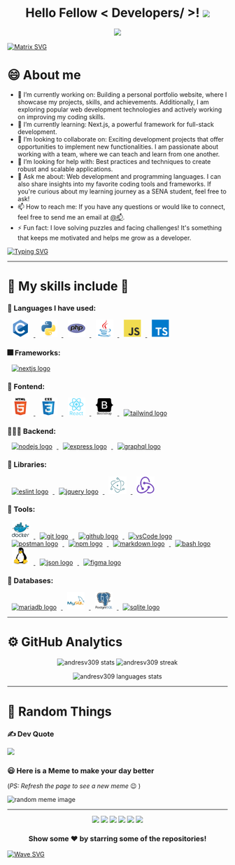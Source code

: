 <p>
  <h1 align="center"><b>Hello Fellow < Developers/ >! <img src="https://media.giphy.com/media/hvRJCLFzcasrR4ia7z/giphy.gif" width="36px"></b></h1> 
</p>


<p align="center">
  <a href="https://github.com/Andresv309">
    <img src="https://readme-typing-svg.herokuapp.com?&font=IBM+Plex+Sans&color=abcdef&size=20&center=true&lines=Welcome+to+my+GitHub+Profile!;I'm+a+Programmer;I'm+a+Computer+Enthusiast" />
  </a>
</p>


[![Matrix SVG](https://raw.githubusercontent.com/rodrigograca31/rodrigograca31/master/matrix.svg)](https://github.com/Andresv309) 

# 😄 About me

- 🔭 I’m currently working on: Building a personal portfolio website, where I showcase my projects, skills, and achievements. Additionally, I am exploring popular web development technologies and actively working on improving my coding skills.
- 🌱 I’m currently learning: Next.js, a powerful framework for full-stack development.
- 👯 I’m looking to collaborate on: Exciting development projects that offer opportunities to implement new functionalities. I am passionate about working with a team, where we can teach and learn from one another.
- 🤔 I’m looking for help with: Best practices and techniques to create robust and scalable applications.
- 💬 Ask me about: Web development and programming languages. I can also share insights into my favorite coding tools and frameworks. If you're curious about my learning journey as a SENA student, feel free to ask!
- 📫 How to reach me: If you have any questions or would like to connect, feel free to send me an email at [@📫](andresv309@gmail.com).
- ⚡ Fun fact: I love solving puzzles and facing challenges! It's something that keeps me motivated and helps me grow as a developer.

[![Typing SVG](https://readme-typing-svg.demolab.com?font=Lobster+Two&size=24&duration=4200&color=22C55E&multiline=true&width=700&lines=%22Coding+is+not+just+my+profession%2C+it's+my+superpower.%22)](https://git.io/typing-svg)

---

# :pushpin: My skills include :telescope:

### :rocket: Languages I have used:
<tr>
  <td>
    <a href="https://en.wikipedia.org/wiki/C_(programming_language)" target="_blank" rel="noreferrer">
      <img src="https://raw.githubusercontent.com/devicons/devicon/master/icons/c/c-original.svg" alt="c logo" width="40" height="40" hspace="10" />
    </a>
  </td>
  <td>
    <a href="https://www.python.org" target="_blank" rel="noreferrer">
      <img src="https://raw.githubusercontent.com/devicons/devicon/master/icons/python/python-original.svg" alt="python logo" width="40" height="40" hspace="10" />
    </a>
  </td>
  <td>
    <a href="https://www.php.net" target="_blank" rel="noreferrer">
      <img src="https://raw.githubusercontent.com/devicons/devicon/master/icons/php/php-original.svg" alt="php logo" width="40" height="40" hspace="10" />
    </a>
  </td>
  <td>
    <a href="https://www.java.com" target="_blank" rel="noreferrer">
      <img src="https://raw.githubusercontent.com/devicons/devicon/master/icons/java/java-original.svg" alt="java logo" width="40" height="40" hspace="10" />
    </a>
  </td>
  <td>
    <a href="https://developer.mozilla.org/en-US/docs/Web/JavaScript" target="_blank" rel="noreferrer">
      <img src="https://raw.githubusercontent.com/devicons/devicon/master/icons/javascript/javascript-original.svg" alt="javascript logo" width="40" height="40" hspace="10" />
    </a>
  </td>
  <td>
    <a href="https://www.typescriptlang.org/" target="_blank" rel="noreferrer">
      <img src="https://raw.githubusercontent.com/devicons/devicon/master/icons/typescript/typescript-original.svg" alt="typescript logo" width="40" height="40" hspace="10" />
    </a>
  </td>
</tr>

### 🎆 Frameworks:

<tr>
  <td>
    <a href="https://nextjs.org/" target="_blank" rel="noreferrer">
      <img src="https://d2nir1j4sou8ez.cloudfront.net/wp-content/uploads/2021/12/nextjs-boilerplate-logo.png" alt="nextjs logo" width="40" height="40" hspace="10" />
    </a>
  </td>
</tr>

### 👀 Fontend:

<tr>
  <td>
    <a href="https://developer.mozilla.org/es/docs/Web/HTML" target="_blank" rel="noreferrer">
      <img src="https://raw.githubusercontent.com/devicons/devicon/master/icons/html5/html5-original-wordmark.svg" alt="html5 logo" width="40" height="40" hspace="10" />
    </a>
  </td>
  <td>
    <a href="https://developer.mozilla.org/es/docs/Web/CSS" target="_blank" rel="noreferrer">
      <img src="https://raw.githubusercontent.com/devicons/devicon/master/icons/css3/css3-original-wordmark.svg" alt="css3 logo" width="40" height="40" hspace="10" />
    </a>
  </td>
  <td>
    <a href="https://reactjs.org/" target="_blank" rel="noreferrer">
      <img src="https://raw.githubusercontent.com/devicons/devicon/master/icons/react/react-original-wordmark.svg" alt="react logo" width="40" height="40" hspace="10" />
    </a>
  </td>
  <td>
    <a href="https://getbootstrap.com" target="_blank" rel="noreferrer">
      <img src="https://raw.githubusercontent.com/devicons/devicon/master/icons/bootstrap/bootstrap-plain-wordmark.svg" alt="bootstrap logo" width="40" height="40" hspace="10" />
    </a>
  </td>
  <td>
    <a href="https://tailwindcss.com/" target="_blank" rel="noreferrer">
      <img src="https://profilinator.rishav.dev/skills-assets/tailwindcss.svg" alt="tailwind logo" width="40" height="40" hspace="10" />
    </a>
  </td>
</tr>

### 👨🏻‍💻 Backend:

<tr>
  <td>
    <a href="https://nodejs.org" target="_blank" rel="noreferrer">
      <img src="https://seeklogo.com/images/N/nodejs-logo-FBE122E377-seeklogo.com.png" alt="nodejs logo" width="36" height="40" hspace="10" />
    </a>
  </td>
    <td>
    <a href="https://expressjs.com" target="_blank" rel="noreferrer">
      <img src="https://i.cloudup.com/zfY6lL7eFa-3000x3000.png" alt="express logo" width="120" height="40" hspace="10" />
    </a>
  </td>
  <td>
    <a href="https://graphql.org" target="_blank" rel="noreferrer">
      <img src="https://www.vectorlogo.zone/logos/graphql/graphql-icon.svg" alt="graphql logo" width="40" height="40" hspace="10" />
    </a>
  </td>
</tr>

### 📖 Libraries:

<tr>
  <td>
    <a href="https://eslint.org/" target="_blank" rel="noreferrer">
      <img src="https://cdn.jsdelivr.net/gh/devicons/devicon/icons/eslint/eslint-original.svg" alt="eslint logo" width="40" height="40" hspace="10" />
    </a>
  </td>
  <td>
    <a href="https://jquery.com/" target="_blank" rel="noreferrer">
      <img src="https://cdn.jsdelivr.net/gh/devicons/devicon/icons/jquery/jquery-original.svg" alt="jquery logo" width="40" height="40" hspace="10" />
    </a>
  </td>
  <td>
    <a href="https://www.electronjs.org" target="_blank" rel="noreferrer">
      <img src="https://raw.githubusercontent.com/devicons/devicon/master/icons/electron/electron-original.svg" alt="electron logo" width="40" height="40" hspace="10" />
    </a>
  </td>
  <td>
    <a href="https://redux.js.org" target="_blank" rel="noreferrer">
      <img src="https://raw.githubusercontent.com/devicons/devicon/master/icons/redux/redux-original.svg" alt="redux logo" width="40" height="40" hspace="10" />
    </a>
  </td>
</tr>

### 🧰 Tools:

<tr>
  <td>
    <a href="https://www.docker.com/" target="_blank" rel="noreferrer">
      <img src="https://raw.githubusercontent.com/devicons/devicon/master/icons/docker/docker-original-wordmark.svg" alt="docker logo" width="40" height="40" hspace="10" />
    </a>
  </td>
  <td>
    <a href="https://git-scm.com/" target="_blank" rel="noreferrer">
      <img src="https://www.vectorlogo.zone/logos/git-scm/git-scm-icon.svg" alt="git logo" width="40" height="40" hspace="10" />
    </a>
  </td>
  <td>
    <a href="https://github.com/" target="_blank" rel="noreferrer">
      <img src="https://github.githubassets.com/images/modules/logos_page/GitHub-Mark.png" alt="github logo" width="40" height="40" hspace="10" />
    </a>
  </td>
  <td>
    <a href="https://code.visualstudio.com/" target="_blank" rel="noreferrer">
      <img src="https://cdn.jsdelivr.net/gh/devicons/devicon/icons/vscode/vscode-original.svg" alt="vsCode logo" width="40" height="40" hspace="10" />
    </a>
  </td>
  <td>
    <a href="https://postman.com" target="_blank" rel="noreferrer">
      <img src="https://www.vectorlogo.zone/logos/getpostman/getpostman-icon.svg" alt="postman logo" width="40" height="40" hspace="10" />
    </a>
  </td>
  <td>
    <a href="https://www.npmjs.com/" target="_blank" rel="noreferrer">
      <img src="https://cdn.jsdelivr.net/gh/devicons/devicon/icons/npm/npm-original-wordmark.svg" alt="npm logo" width="40" height="40" hspace="10" />
    </a>
  </td>
  <td>
    <a href="https://es.wikipedia.org/wiki/Markdown" target="_blank" rel="noreferrer">
      <img src="https://static-00.iconduck.com/assets.00/markdown-icon-512x512-bfxegudd.png" alt="markdown logo" width="40" height="40" hspace="10" />
    </a>
  </td>
  <td>
    <a href="https://www.gnu.org/software/bash/" target="_blank" rel="noreferrer">
      <img src="https://upload.wikimedia.org/wikipedia/commons/thumb/4/4b/Bash_Logo_Colored.svg/2048px-Bash_Logo_Colored.svg.png" alt="bash logo" width="40" height="40" hspace="10" />
    </a>
  </td>
  <td>
    <a href="https://www.linux.org/" target="_blank" rel="noreferrer">
      <img src="https://raw.githubusercontent.com/devicons/devicon/master/icons/linux/linux-original.svg" alt="linux logo" width="40" height="40" hspace="10" />
    </a>
  </td>
  <td>
    <a href="https://es.wikipedia.org/wiki/JSON" target="_blank" rel="noreferrer">
      <img src="https://cdn.cdnlogo.com/logos/j/89/json.svg" alt="json logo" width="40" height="40" hspace="10" />
    </a>
  </td>
  <td>
    <a href="https://www.figma.com/" target="_blank" rel="noreferrer">
      <img src="https://www.vectorlogo.zone/logos/figma/figma-icon.svg" alt="figma logo" width="40" height="40" hspace="10" />
    </a>
  </td>
</tr>

### 🏬 Databases:

<tr>
  <td>
    <a href="https://mariadb.org/" target="_blank" rel="noreferrer">
      <img src="https://mariadb.com/wp-content/uploads/2019/11/mariadb-logo-vert_blue-transparent.png" alt="mariadb logo" width="40" height="40" hspace="10" />
    </a>
  </td>
  <td>
    <a href="https://www.mysql.com/" target="_blank" rel="noreferrer">
      <img src="https://raw.githubusercontent.com/devicons/devicon/master/icons/mysql/mysql-original-wordmark.svg" alt="mysql logo" width="40" height="40" hspace="10" />
    </a>
  </td>
  <td>
    <a href="https://www.postgresql.org" target="_blank" rel="noreferrer">
      <img src="https://raw.githubusercontent.com/devicons/devicon/master/icons/postgresql/postgresql-original-wordmark.svg" alt="postgresql logo" width="40" height="40" hspace="10" />
    </a>
  </td>
  <td>
    <a href="https://www.sqlite.org/" target="_blank" rel="noreferrer">
      <img src="https://www.vectorlogo.zone/logos/sqlite/sqlite-icon.svg" alt="sqlite logo" width="40" height="40" hspace="10" />
    </a>
  </td>
</tr>

---

# ⚙️ GitHub Analytics

<p align="center">
  <img align="center" src="https://github-readme-stats.vercel.app/api?username=andresv309&locale=en&show_icons=true&rank_icon=github&include_all_commits=true&card_width=450&theme=ayu-mirage" alt="andresv309 stats" />
  <img align="center" src="https://streak-stats.demolab.com?user=andresv309&locale=en&card_width=450&theme=ayu-mirage" alt="andresv309 streak" />
</p>

<p align="center">
  <img align="center" src="https://github-readme-stats.vercel.app/api/top-langs?username=andresv309&locale=en&layout=compact&card_width=450&theme=ayu-mirage" alt="andresv309 languages stats"/>
</p>

---

# :rabbit: Random Things

### ✍️ Dev Quote
![](https://quotes-github-readme.vercel.app/api?type=horizontal&theme=tokyonight)

### 😃 Here is a Meme to make your day better
(*PS: Refresh the page to see a new meme* :wink: )

<img src='https://web-production-4cea.up.railway.app/' title="Meme" alt="random meme image" height="400">

---

<p align="center">
  <img src="https://i.giphy.com/media/SvFocn0wNMx0iv2rYz/200.webp" width="100">
  <img src="https://i.giphy.com/media/LMt9638dO8dftAjtco/200.webp" width="100">
  <img src="https://i.giphy.com/media/IdyAQJVN2kVPNUrojM/200.webp" width="100">
  <img src="https://i.giphy.com/media/KzJkzjggfGN5Py6nkT/200.webp" width="100">
  <img src=https://media3.giphy.com/media/XAxylRMCdpbEWUAvr8/giphy.gif width="100">
  <img src=https://media4.giphy.com/media/fsEaZldNC8A1PJ3mwp/giphy.gif width="100">
  <!--<img src=https://media4.giphy.com/media/du3J3cXyzhj75IOgvA/giphy.gif width="100">-->
</p>

<p align="center">
  <h3 align="center">Show some&nbsp;❤️&nbsp;by starring some of the repositories!</h3>
</p>

[![Wave SVG](https://github.com/punitkmryh/punitkmryh/blob/master/wave.svg)](https://github.com/Andresv309) 
